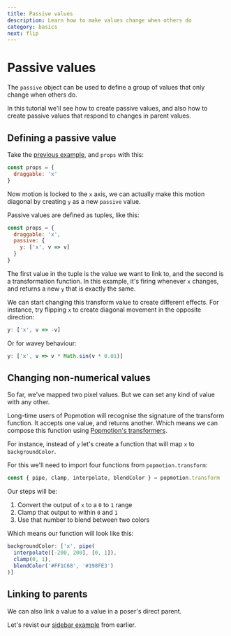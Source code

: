 ```yaml
---
title: Passive values
description: Learn how to make values change when others do
category: basics
next: flip
---
```


# Passive values

The `passive` object can be used to define a group of values that only change when others do.

In this tutorial we'll see how to create passive values, and also how to create passive values that respond to changes in parent values.

## Defining a passive value

Take the [previous example](https://codepen.io/popmotion/pen/dmWWdp?editors=0010), and `props` with this:

```javascript
const props = {
  draggable: 'x'
}
```

Now motion is locked to the `x` axis, we can actually make this motion diagonal by creating `y` as a new `passive` value.

Passive values are defined as tuples, like this:

```javascript
const props = {
  draggable: 'x',
  passive: {
    y: ['x', v => v]
  }
}
```

The first value in the tuple is the value we want to link to, and the second is a transformation function. In this example, it's firing whenever `x` changes, and returns a new `y` that is exactly the same.

<CodePen id="QmvmOe" />

We can start changing this transform value to create different effects. For instance, try flipping `x` to create diagonal movement in the opposite direction:

```javascript
y: ['x', v => -v]
```

Or for wavey behaviour:

```javascript
y: ['x', v => v * Math.sin(v * 0.01)]
```

## Changing non-numerical values

So far, we've mapped two pixel values. But we can set any kind of value with any other.

Long-time users of Popmotion will recognise the signature of the transform function. It accepts one value, and returns another. Which means we can compose this function using [Popmotion's transformers](/api/transformers).

For instance, instead of `y` let's create a function that will map `x` to `backgroundColor`.

For this we'll need to import four functions from `popmotion.transform`:

```javascript
const { pipe, clamp, interpolate, blendColor } = popmotion.transform
```

Our steps will be:

1) Convert the output of `x` to a `0` to `1` range
2) Clamp that output to within `0` and `1`
3) Use that number to blend between two colors

Which means our function will look like this:

```javascript
backgroundColor: ['x', pipe(
  interpolate([-200, 200], [0, 1]),
  clamp(0, 1),
  blendColor('#FF1C68', '#198FE3')
)]
```

<CodePen id="vRmRvV" />

## Linking to parents

We can also link a value to a value in a poser's direct parent.

Let's revist our [sidebar example](https://codepen.io/popmotion/pen/LdybdN?editors=0010) from earlier.


